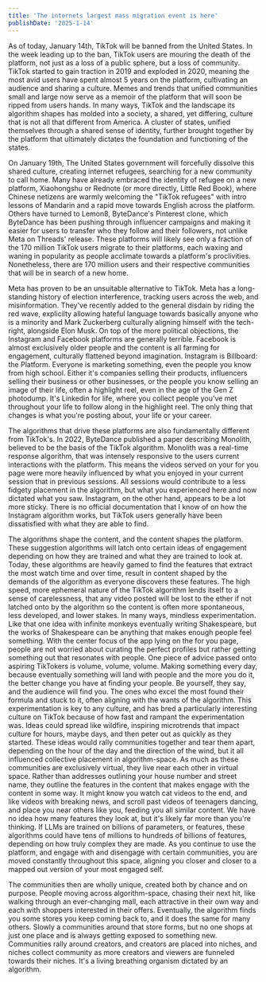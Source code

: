 ```yaml
---
title: 'The internets largest mass migration event is here'
publishDate: '2025-1-14'
---
```


As of today, January 14th, TikTok will be banned from the United States. In the week leading up to the ban, TikTok users are mouring the death of the platform, not just as a loss of a public sphere, but a loss of community. TikTok started to gain traction in 2019 and exploded in 2020, meaning the most avid users have spent almost 5 years on the platform, cultivating an audience and sharing a culture. Memes and trends that unified communities small and large now serve as a memoir of the platform that will soon be ripped from users hands. In many ways, TikTok and the landscape its algorithm shapes has molded into a society, a shared, yet differing, culture that is not all that different from America. A cluster of states, unified themselves through a shared sense of identity, further brought together by the platform that ultimately dictates the foundation and functioning of the states. 

On January 19th, The United States government will forcefully dissolve this shared culture, creating internet refugees, searching for a new community to call home. Many have already embraced the identity of refugee on a new platform, Xiaohongshu or Rednote (or more directly, Little Red Book), where Chinese netizens are warmly welcoming the "TikTok refugees" with intro lessons of Mandarin and a rapid move towards English across the platform. Others have turned to Lemon8, ByteDance's Pinterest clone, which ByteDance has been pushing through influencer campaigns and making it easier for users to transfer who they follow and their followers, not unlike Meta on Threads' release. These platforms will likely see only a fraction of the 170 million TikTok users migrate to their platforms, each waxing and waning in popularity as people acclimate towards a platform's proclivities. Nonetheless, there are 170 million users and their respective communities that will be in search of a new home. 

Meta has proven to be an unsuitable alternative to TikTok. Meta has a long-standing history of election interference, tracking users across the web, and misinformation. They've recently added to the general disdain by riding the red wave, explicilty allowing hateful language towards basically anyone who is a minority and Mark Zuckerberg culturally aligning himself with the tech-right, alongside Elon Musk. On top of the more political objections, the Instagram and Facebook platforms are generally terrible. Facebook is almost exclusively older people and the content is all farming for engagement, culturally flattened beyond imagination. Instagram is Billboard: the Platform. Everyone is marketing something, even the people you know from high school. Either it's companies selling their products, influencers selling their business or other businesses, or the people you know selling an image of their life, often a highlight reel, even in the age of the Gen Z photodump. It's Linkedin for life, where you collect people you've met throughout your life to follow along in the highlight reel. The only thing that changes is what you're posting about, your life or your career. 

The algorithms that drive these platforms are also fundamentally different from TikTok's. In 2022, ByteDance published a paper describing Monolith, believed to be the basis of the TikTok algorithm. Monolith was a real-time response algorithm, that was intensely responsive to the users current interactions with the platform. This means the videos served on your for you page were more heavily influenced by what you enjoyed in your current session that in previous sessions. All sessions would contribute to a less fidgety placement in the algorithm, but what you experienced here and now dictated what you saw. Instagram, on the other hand, appears to be a lot more sticky. There is no official documentation that I know of on how the Instagram algorithm works, but TikTok users generally have been dissatisfied with what they are able to find.

The algorithms shape the content, and the content shapes the platform. These suggestion algorithms will latch onto certain ideas of engagement depending on how they are trained and what they are trained to look at. Today, these algorithms are heavily gamed to find the features that extract the most watch time and over time, result in content shaped by the demands of the algorithm as everyone discovers these features. The high speed, more ephemeral nature of the TikTok algorithm lends itself to a sense of carelessness, that any video posted will be lost to the ether if not latched onto by the algorithm so the content is often more spontaneous, less developed, and lower stakes. In many ways, mindless experimentation. Like that one idea with infinite monkeys eventually writing Shakespeare, but the works of Shakespeare can be anything that makes enough people feel something. With the center focus of the app lying on the for you page, people are not worried about curating the perfect profiles but rather getting something out that resonates with people. One piece of advice passed onto aspiring TikTokers is volume, volume, volume. Making something every day, because eventually something will land with people and the more you do it, the better change you have at finding your people. Be yourself, they say, and the audience will find you. The ones who excel the most found their formula and stuck to it, often aligning with the wants of the algorithm. This experimentation is key to any culture, and has bred a particularly interesting culture on TikTok because of how fast and rampant the experimentation was. Ideas could spread like wildfire, inspiring microtrends that impact culture for hours, maybe days, and then peter out as quickly as they started. These ideas would rally communities together and tear them apart, depending on the hour of the day and the direction of the wind, but it all influenced collective placement in algorithm-space. As much as these communities are exclusively virtual, they live near each other in virtual space. Rather than addresses outlining your house number and street name, they outline the features in the content that makes engage with the content in some way. It might know you watch cat videos to the end, and like videos with breaking news, and scroll past videos of teenagers dancing, and place you near others like you, feeding you all similar content. We have no idea how many features they look at, but it's likely far more than you're thinking. If LLMs are trained on billions of parameters, or features, these algorithms could have tens of millions to hundreds of billions of features, depending on how truly complex they are made. As you continue to use the platform, and engage with and disengage with certain communities, you are moved constantly throughout this space, aligning you closer and closer to a mapped out version of your most engaged self.

The communities then are wholly unique, created both by chance and on purpose. People moving across algorithm-space, chasing their next hit, like walking through an ever-changing mall, each attractive in their own way and each with shoppers interested in their offers. Eventually, the algorithm finds you some stores you keep coming back to, and it does the same for many others. Slowly a communities around that store forms, but no one shops at just one place and is always getting exposed to something new. Communities rally around creators, and creators are placed into niches, and niches collect community as more creators and viewers are funneled towards their niches. It's a living breathing organism dictated by an algorithm.